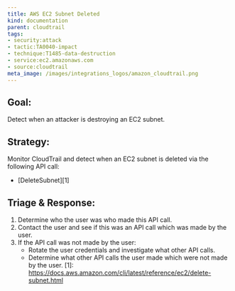 ```yaml
---
title: AWS EC2 Subnet Deleted
kind: documentation
parent: cloudtrail
tags:
- security:attack
- tactic:TA0040-impact
- technique:T1485-data-destruction
- service:ec2.amazonaws.com
- source:cloudtrail
meta_image: /images/integrations_logos/amazon_cloudtrail.png
---
```

## **Goal:**
Detect when an attacker is destroying an EC2 subnet.

## **Strategy:**
Monitor CloudTrail and detect when an EC2 subnet is deleted via the following API call:
* [DeleteSubnet][1]

## **Triage & Response:**
1. Determine who the user was who made this API call.
2. Contact the user and see if this was an API call which was made by the user.
3. If the API call was not made by the user:
   * Rotate the user credentials and investigate what other API calls.
   * Determine what other API calls the user made which were not made by the user.
[1]: https://docs.aws.amazon.com/cli/latest/reference/ec2/delete-subnet.html
